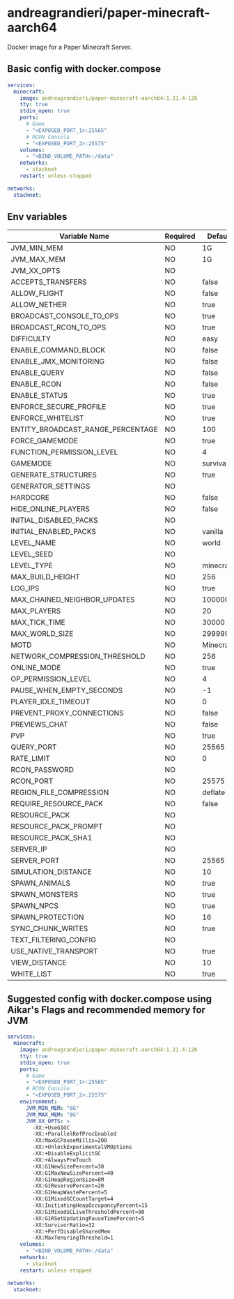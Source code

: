 # andreagrandieri/paper-minecraft-aarch64

Docker image for a Paper Minecraft Server.

## Basic config with docker.compose

```yaml
services:
  minecraft:
    image: andreagrandieri/paper-minecraft-aarch64:1.21.4-126
    tty: true
    stdin_open: true
    ports:
      # Game
      - "<EXPOSED_PORT_1>:25565"
      # RCON Console
      - "<EXPOSED_PORT_2>:25575"
    volumes:
      - "<BIND_VOLUME_PATH>:/data"
    networks:
      - stacknet
    restart: unless-stopped

networks:
  stacknet:
```

## Env variables

| Variable Name                     | Required | Default Value    |
| --------------------------------- | -------- | ---------------- |
| JVM_MIN_MEM                       | NO       | 1G               |
| JVM_MAX_MEM                       | NO       | 1G               |
| JVM_XX_OPTS                       | NO       |                  |
| ACCEPTS_TRANSFERS                 | NO       | false            |
| ALLOW_FLIGHT                      | NO       | false            |
| ALLOW_NETHER                      | NO       | true             |
| BROADCAST_CONSOLE_TO_OPS          | NO       | true             |
| BROADCAST_RCON_TO_OPS             | NO       | true             |
| DIFFICULTY                        | NO       | easy             |
| ENABLE_COMMAND_BLOCK              | NO       | false            |
| ENABLE_JMX_MONITORING             | NO       | false            |
| ENABLE_QUERY                      | NO       | false            |
| ENABLE_RCON                       | NO       | false            |
| ENABLE_STATUS                     | NO       | true             |
| ENFORCE_SECURE_PROFILE            | NO       | true             |
| ENFORCE_WHITELIST                 | NO       | true             |
| ENTITY_BROADCAST_RANGE_PERCENTAGE | NO       | 100              |
| FORCE_GAMEMODE                    | NO       | true             |
| FUNCTION_PERMISSION_LEVEL         | NO       | 4                |
| GAMEMODE                          | NO       | survival         |
| GENERATE_STRUCTURES               | NO       | true             |
| GENERATOR_SETTINGS                | NO       |                  |
| HARDCORE                          | NO       | false            |
| HIDE_ONLINE_PLAYERS               | NO       | false            |
| INITIAL_DISABLED_PACKS            | NO       |                  |
| INITIAL_ENABLED_PACKS             | NO       | vanilla          |
| LEVEL_NAME                        | NO       | world            |
| LEVEL_SEED                        | NO       |                  |
| LEVEL_TYPE                        | NO       | minecraft:normal |
| MAX_BUILD_HEIGHT                  | NO       | 256              |
| LOG_IPS                           | NO       | true             |
| MAX_CHAINED_NEIGHBOR_UPDATES      | NO       | 1000000          |
| MAX_PLAYERS                       | NO       | 20               |
| MAX_TICK_TIME                     | NO       | 30000            |
| MAX_WORLD_SIZE                    | NO       | 29999984         |
| MOTD                              | NO       | Minecraft Server |
| NETWORK_COMPRESSION_THRESHOLD     | NO       | 256              |
| ONLINE_MODE                       | NO       | true             |
| OP_PERMISSION_LEVEL               | NO       | 4                |
| PAUSE_WHEN_EMPTY_SECONDS          | NO       | -1               |
| PLAYER_IDLE_TIMEOUT               | NO       | 0                |
| PREVENT_PROXY_CONNECTIONS         | NO       | false            |
| PREVIEWS_CHAT                     | NO       | false            |
| PVP                               | NO       | true             |
| QUERY_PORT                        | NO       | 25565            |
| RATE_LIMIT                        | NO       | 0                |
| RCON_PASSWORD                     | NO       |                  |
| RCON_PORT                         | NO       | 25575            |
| REGION_FILE_COMPRESSION           | NO       | deflate          |
| REQUIRE_RESOURCE_PACK             | NO       | false            |
| RESOURCE_PACK                     | NO       |                  |
| RESOURCE_PACK_PROMPT              | NO       |                  |
| RESOURCE_PACK_SHA1                | NO       |                  |
| SERVER_IP                         | NO       |                  |
| SERVER_PORT                       | NO       | 25565            |
| SIMULATION_DISTANCE               | NO       | 10               |
| SPAWN_ANIMALS                     | NO       | true             |
| SPAWN_MONSTERS                    | NO       | true             |
| SPAWN_NPCS                        | NO       | true             |
| SPAWN_PROTECTION                  | NO       | 16               |
| SYNC_CHUNK_WRITES                 | NO       | true             |
| TEXT_FILTERING_CONFIG             | NO       |                  |
| USE_NATIVE_TRANSPORT              | NO       | true             |
| VIEW_DISTANCE                     | NO       | 10               |
| WHITE_LIST                        | NO       | true             |

## Suggested config with docker.compose using Aikar's Flags and recommended memory for JVM

```yaml
services:
  minecraft:
    image: andreagrandieri/paper-minecraft-aarch64:1.21.4-126
    tty: true
    stdin_open: true
    ports:
      # Game
      - "<EXPOSED_PORT_1>:25565"
      # RCON Console
      - "<EXPOSED_PORT_2>:25575"
    environment:
      JVM_MIN_MEM: "6G"
      JVM_MAX_MEM: "8G"
      JVM_XX_OPTS: >
        -XX:+UseG1GC
        -XX:+ParallelRefProcEnabled
        -XX:MaxGCPauseMillis=200
        -XX:+UnlockExperimentalVMOptions
        -XX:+DisableExplicitGC
        -XX:+AlwaysPreTouch
        -XX:G1NewSizePercent=30
        -XX:G1MaxNewSizePercent=40
        -XX:G1HeapRegionSize=8M
        -XX:G1ReservePercent=20
        -XX:G1HeapWastePercent=5
        -XX:G1MixedGCCountTarget=4
        -XX:InitiatingHeapOccupancyPercent=15
        -XX:G1MixedGCLiveThresholdPercent=90
        -XX:G1RSetUpdatingPauseTimePercent=5
        -XX:SurvivorRatio=32
        -XX:+PerfDisableSharedMem
        -XX:MaxTenuringThreshold=1
    volumes:
      - "<BIND_VOLUME_PATH>:/data"
    networks:
      - stacknet
    restart: unless-stopped

networks:
  stacknet:
```
